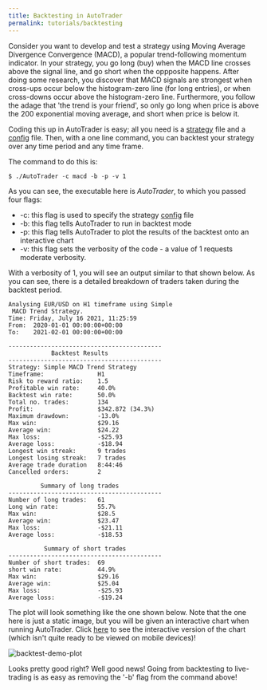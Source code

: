 ```yaml
---
title: Backtesting in AutoTrader
permalink: tutorials/backtesting
---
```



Consider you want to develop and test a strategy using Moving Average Divergence Convergence (MACD), a popular trend-following momentum indicator. 
In your strategy, you go long (buy) when the MACD line crosses above the signal line, and go short when the oppposite happens. After doing some
research, you discover that MACD signals are strongest when cross-ups occur below the histogram-zero line (for long entries), or when cross-downs 
occur above the histogram-zero line. Furthermore, you follow the adage that 'the trend is your friend', so only go long when price is above the 
200 exponential moving average, and short when price is below it.

Coding this up in AutoTrader is easy; all you need is a [strategy](docs/strategies) file and a [config](docs/config-files) file. Then, with a
one line command, you can backtest your strategy over any time period and any time frame.

The command to do this is:

```
$ ./AutoTrader -c macd -b -p -v 1
```

As you can see, the executable here is *AutoTrader*, to which you passed four flags:
 - -c: this flag is used to specify the strategy [config](/docs/config-files) file
 - -b: this flag tells AutoTrader to run in backtest mode
 - -p: this flag tells AutoTrader to plot the results of the backtest onto an interactive chart
 - -v: this flag sets the verbosity of the code - a value of 1 requests moderate verbosity.

With a verbosity of 1, you will see an output similar to that shown below. As you can see, there is a detailed breakdown of traders taken during 
the backtest period. 


```
Analysing EUR/USD on H1 timeframe using Simple 
 MACD Trend Strategy.
Time: Friday, July 16 2021, 11:25:59
From:  2020-01-01 00:00:00+00:00
To:    2021-02-01 00:00:00+00:00

-------------------------------------------
            Backtest Results
-------------------------------------------
Strategy: Simple MACD Trend Strategy
Timeframe:               H1
Risk to reward ratio:    1.5
Profitable win rate:     40.0%
Backtest win rate:       50.0%
Total no. trades:        134
Profit:                  $342.872 (34.3%)
Maximum drawdown:        -13.0%
Max win:                 $29.16
Average win:             $24.22
Max loss:                -$25.93
Average loss:            -$18.94
Longest win streak:      9 trades
Longest losing streak:   7 trades
Average trade duration   8:44:46
Cancelled orders:        2

         Summary of long trades
-------------------------------------------
Number of long trades:   61
Long win rate:           55.7%
Max win:                 $28.5
Average win:             $23.47
Max loss:                -$21.11
Average loss:            -$18.53

          Summary of short trades
-------------------------------------------
Number of short trades:  69
short win rate:          44.9%
Max win:                 $29.16
Average win:             $25.04
Max loss:                -$25.93
Average loss:            -$19.24
```

The plot will look something like the one shown below. Note that the one here is just a static image, but you 
will be given an interactive chart when running AutoTrader. Click [here](/docs/interactive-charts) to see the 
interactive version of the chart (which isn't quite ready to be viewed on mobile devices)! 

![backtest-demo-plot](another-test/assets/images/backtest-example-plot.jpg)

Looks pretty good right? Well good news! Going from backtesting to live-trading is as easy as removing 
the '-b' flag from the command above!

